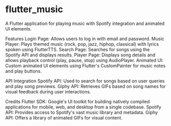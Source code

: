 # flutter_music
A Flutter application for playing music with Spotify integration and animated UI elements.

Features
Login Page: Allows users to log in with email and password.
Music Player: Plays themed music (rock, pop, jazz, hiphop, classical) with lyrics spoken using FlutterTTS.
Search Page: Searches for songs using the Spotify API and displays results.
Player Page: Displays song details and allows playback control (play, pause, stop) using AudioPlayer.
Animated UI: Custom animated UI elements using Flutter's CustomPainter for music notes and play buttons.

API Integration
Spotify API: Used to search for songs based on user queries and play song previews.
Giphy API: Retrieves GIFs based on song names for visual feedback during user interactions.

Credits
Flutter SDK: Google's UI toolkit for building natively compiled applications for mobile, web, and desktop from a single codebase.
Spotify API: Provides access to Spotify's vast music library and metadata.
Giphy API: Offers a library of animated GIFs for visual content.
